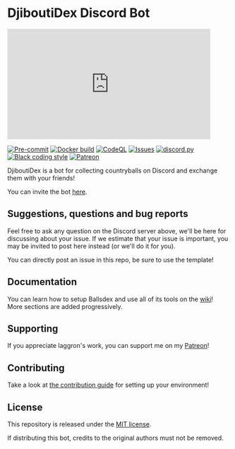 # DjiboutiDex Discord Bot

<iframe src="https://discord.com/widget?id=1140320829402530052&theme=dark" width="460" height="250" allowtransparency="true" frameborder="0" sandbox="allow-popups allow-popups-to-escape-sandbox allow-same-origin allow-scripts"></iframe>

[![Pre-commit](https://github.com/RobbyV2/Djiboutidex-DiscordBot/actions/workflows/pre-commit.yml/badge.svg)](https://github.com/RobbyV2/Djiboutidex-DiscordBot/actions/workflows/pre-commit.yml)
[![Docker build](https://github.com/RobbyV2/Djiboutidex-DiscordBot/actions/workflows/docker.yml/badge.svg)](https://github.com/RobbyV2/Djiboutidex-DiscordBot/actions/workflows/docker.yml)
[![CodeQL](https://github.com/RobbyV2/Djiboutidex-DiscordBot/actions/workflows/codeql-analysis.yml/badge.svg)](https://github.com/RobbyV2/Djiboutidex-DiscordBot/actions/workflows/codeql-analysis.yml)
[![Issues](https://img.shields.io/github/issues/RobbyV2/Djiboutidex-DiscordBot)](https://github.com/RobbyV2/Djiboutidex-DiscordBot/issues)
[![discord.py](https://img.shields.io/badge/discord-py-blue.svg)](https://github.com/Rapptz/discord.py)
[![Black coding style](https://img.shields.io/badge/code%20style-black-000000.svg)](https://github.com/ambv/black)
[![Patreon](https://img.shields.io/badge/Patreon-donate-orange.svg)](https://patreon.com/retke)

DjiboutiDex is a bot for collecting countryballs on Discord and exchange them with your friends!

You can invite the bot [here](https://discord.com/oauth2/authorize?client_id=1140065532087902350&scope=bot+applications.commands&permissions=537193536).

## Suggestions, questions and bug reports

Feel free to ask any question on the Discord server above, we'll be here for discussing about your
issue. If we estimate that your issue is important, you may be invited to post here instead (or
we'll do it for you).

You can directly post an issue in this repo, be sure to use the template!

## Documentation

You can learn how to setup Ballsdex and use all of its tools on the
[wiki](https://github.com/laggron42/BallsDex-Discordbot/wiki/)!
More sections are added progressively.

## Supporting

If you appreciate laggron's work, you can support me on my [Patreon](https://patreon.com/retke)!

## Contributing

Take a look at [the contribution guide](CONTRIBUTING.md) for setting up your environment!

## License

This repository is released under the [MIT license](https://opensource.org/licenses/MIT).

If distributing this bot, credits to the original authors must not be removed.
